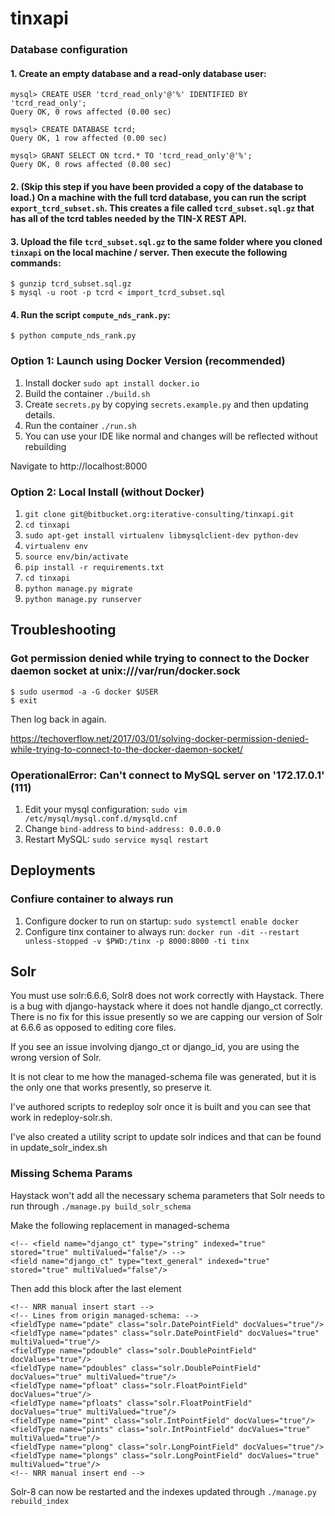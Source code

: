 # tinxapi


### Database configuration

#### 1. Create an empty database and a read-only database user:

```
mysql> CREATE USER 'tcrd_read_only'@'%' IDENTIFIED BY 'tcrd_read_only';
Query OK, 0 rows affected (0.00 sec)

mysql> CREATE DATABASE tcrd;
Query OK, 1 row affected (0.00 sec)

mysql> GRANT SELECT ON tcrd.* TO 'tcrd_read_only'@'%';
Query OK, 0 rows affected (0.00 sec)

```

####  2. (Skip this step if you have been provided a copy of the database to load.) On a machine with the full tcrd database, you can run the script `export_tcrd_subset.sh`. This creates a file called `tcrd_subset.sql.gz` that has all of the tcrd tables needed by the TIN-X REST API.

#### 3. Upload the file `tcrd_subset.sql.gz` to the same folder where you cloned `tinxapi` on the local machine / server. Then execute the following commands: 

```
$ gunzip tcrd_subset.sql.gz
$ mysql -u root -p tcrd < import_tcrd_subset.sql
```

####  4. Run the script `compute_nds_rank.py`:

```
$ python compute_nds_rank.py
```

### Option 1: Launch using Docker Version (recommended)

1. Install docker `sudo apt install docker.io`
2. Build the container `./build.sh`
3. Create `secrets.py` by copying `secrets.example.py` and then updating details.
4. Run the container `./run.sh`
5. You can use your IDE like normal and changes will be reflected without rebuilding


Navigate to http://localhost:8000


### Option 2: Local Install (without Docker)
1. `git clone git@bitbucket.org:iterative-consulting/tinxapi.git`
2. `cd tinxapi`
3. `sudo apt-get install virtualenv libmysqlclient-dev python-dev`
4. `virtualenv env`
5. `source env/bin/activate`
6. `pip install -r requirements.txt`
7. `cd tinxapi`
8. `python manage.py migrate`
9. `python manage.py runserver`


## Troubleshooting

### Got permission denied while trying to connect to the Docker daemon socket at unix:///var/run/docker.sock

```
$ sudo usermod -a -G docker $USER
$ exit
```

Then log back in again.


https://techoverflow.net/2017/03/01/solving-docker-permission-denied-while-trying-to-connect-to-the-docker-daemon-socket/


### OperationalError: Can't connect to MySQL server on '172.17.0.1' (111)

1. Edit your mysql configuration: `sudo vim /etc/mysql/mysql.conf.d/mysqld.cnf`
2. Change `bind-address` to `bind-address: 0.0.0.0`
3. Restart MySQL: `sudo service mysql restart`


## Deployments

### Confiure container to always run

1. Configure docker to run on startup: `sudo systemctl enable docker`
2. Configure tinx container to always run: `docker run -dit --restart unless-stopped -v $PWD:/tinx -p 8000:8000 -ti tinx`

## Solr
You must use solr:6.6.6, Solr8 does not work correctly with Haystack.
There is a bug with django-haystack where it does not handle django_ct correctly. There is no fix for this issue presently so we are capping our version of Solr at 6.6.6 as opposed to editing core files.

If you see an issue involving django_ct or django_id, you are using the wrong version of Solr.

It is not clear to me how the managed-schema file was generated, but it is the only one that works presently, so preserve it.

I've authored scripts to redeploy solr once it is built and you can see that work in redeploy-solr.sh. 

I've also created a utility script to update solr indices and that can be found in update_solr_index.sh
### Missing Schema Params

Haystack won't add all the necessary schema parameters that Solr needs to run through `./manage.py build_solr_schema`


Make the following replacement in managed-schema

```
<!-- <field name="django_ct" type="string" indexed="true" stored="true" multiValued="false"/> -->
<field name="django_ct" type="text_general" indexed="true" stored="true" multiValued="false"/>
```

Then add this block after the last <fieldtype> element

```
<!-- NRR manual insert start -->
<!-- Lines from origin managed-schema: -->
<fieldType name="pdate" class="solr.DatePointField" docValues="true"/>
<fieldType name="pdates" class="solr.DatePointField" docValues="true" multiValued="true"/>
<fieldType name="pdouble" class="solr.DoublePointField" docValues="true"/>
<fieldType name="pdoubles" class="solr.DoublePointField" docValues="true" multiValued="true"/>
<fieldType name="pfloat" class="solr.FloatPointField" docValues="true"/>
<fieldType name="pfloats" class="solr.FloatPointField" docValues="true" multiValued="true"/>
<fieldType name="pint" class="solr.IntPointField" docValues="true"/>
<fieldType name="pints" class="solr.IntPointField" docValues="true" multiValued="true"/>
<fieldType name="plong" class="solr.LongPointField" docValues="true"/>
<fieldType name="plongs" class="solr.LongPointField" docValues="true" multiValued="true"/>
<!-- NRR manual insert end -->

```

Solr-8 can now be restarted and the indexes updated through `./manage.py rebuild_index`
